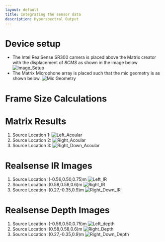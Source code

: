 ```yaml
---
layout: default
title: Integrating the sensor data
description: Hyperspectral Output
---
```


# Device setup
   * The Intel RealSense SR300 camera is placed above the Matrix creator with the displacement of *8CMS* as shown in the image below
   ![Image_Setup](/Sound_Localisation/image_setup.jpg)
   * The Matrix Microphone array is placed such that the mic geometry is as shown below.
   ![Mic Geometry](/Sound_Localisation/mic.png)

# Frame Size Calculations

# Matrix Results
1. Source Location 1:
![Left_Acoular](/Sound_Localisation/Left_Acoular.png)
2. Source Location 2:
![Right_Acoular](/Sound_Localisation/Right_Acoular.png)
3. Source Location 3:
![Right_Down_Acoular](/Sound_Localisation/Right_Down_Acoular.png)

# Realsense IR Images

1. Source Location :(-0.56,0.50,0.75)m
![Left_IR](/RealSenseImages/ir_left.png)
2. Source Location :(0.58,0.58,0.6)m
![Right_IR](/RealSenseImages/ir_right.png)
3. Source Location :(0.27,-0.35,0.9)m
![Right_Down_IR](/RealSenseImages/ir_right_down.png)

# Realsense Depth Images

1. Source Location :(-0.56,0.50,0.75)m
![Left_depth](/RealSenseImages/d_left.png)
2. Source Location :(0.58,0.58,0.6)m
![Right_Depth](/RealSenseImages/d_right.png)
3. Source Location :(0.27,-0.35,0.9)m
![Right_Down_Depth](/RealSenseImages/d_right_down.png)
